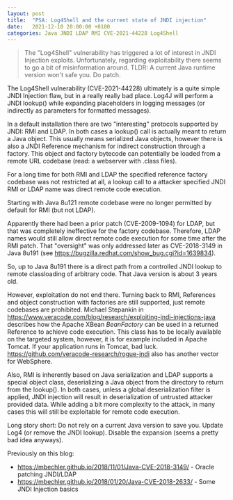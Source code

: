 ```yaml
---
layout: post
title:  "PSA: Log4Shell and the current state of JNDI injection"
date:   2021-12-10 20:00:00 +0100
categories: Java JNDI LDAP RMI CVE-2021-44228 Log4Shell
---
```


> The "Log4Shell" vulnerability has triggered a lot of interest in JNDI Injection exploits.
> Unfortunately, regarding exploitability there seems to go a bit of misinformation around.
> TLDR: A current Java runtime version won't safe you. Do patch.


The Log4Shell vulnerability (CVE-2021-44228) ultimately is a quite simple JNDI Injection flaw, 
but in a really really bad place. Log4J will perform a JNDI lookup() while expanding placeholders 
in logging messages (or indirectly as parameters for formatted messages). 

In a default installation there are two "interesting" protocols supported by JNDI: RMI and LDAP.
In both cases a lookup() call is actually meant to return a Java object. This usually means 
serialized Java objects, however there is also a JNDI Reference mechanism for indirect construction
through a factory. This object and factory bytecode can potentially be loaded from a remote URL 
codebase (read: a webserver with .class files).

For a long time for both RMI and LDAP the specified reference factory codebase was not restricted 
at all, a lookup call to a attacker specified JNDI RMI or LDAP name was direct remote code execution.

Starting with Java 8u121 remote codebase were no longer permitted by default for RMI (but not LDAP).

Apparently there had been a prior patch (CVE-2009-1094) for LDAP, but that was completely
ineffective for the factory codebase. Therefore, LDAP names would still allow direct remote 
code execution for some time after the RMI patch. That "oversight" was only addressed later as 
CVE-2018-3149  in Java 8u191 (see <https://bugzilla.redhat.com/show_bug.cgi?id=1639834>). 

So, up to Java 8u191 there is a direct path from a controlled JNDI lookup to remote classloading
of arbitrary code. That Java version is about 3 years old.

However, exploitation do not end there. Turning back to RMI, References and object construction
with factories are still supported, just remote codebases are prohibited. 
Michael Stepankin in <https://www.veracode.com/blog/research/exploiting-jndi-injections-java> 
describes how the Apache XBean _BeanFactory_ can be used in a returned Reference to achieve
code execution. This class has to be locally available on the targeted system, however, it
is for example included in Apache Tomcat. If your application runs in Tomcat, bad luck. 
<https://github.com/veracode-research/rogue-jndi> also has another vector for WebSphere.

Also, RMI is inherently based on Java serialization and LDAP supports a special object class,
deserializing a Java object from the directory to return from the lookup(). In both cases, 
unless a global deserialization filter is applied, JNDI injection will result in deserialization 
of untrusted attacker provided data. While adding a bit more complexity to the attack,
in many cases this will still be exploitable for remote code execution.

Long story short: Do not rely on a current Java version to save you. Update Log4 (or remove the JNDI lookup). 
Disable the expansion (seems a pretty bad idea anyways).


Previously on this blog:
- <https://mbechler.github.io/2018/11/01/Java-CVE-2018-3149/> - Oracle patching JNDI/LDAP
- <https://mbechler.github.io/2018/01/20/Java-CVE-2018-2633/> - Some JNDI Injection basics
